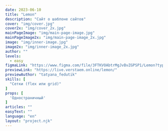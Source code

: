 ```yaml
---
date: 2023-06-10
title: "Lemon"
description: "Сайт о шаблоне сайтов"
cover: "img/cover.jpg"
cover2x: "img/cover_2x.jpg"
mainPageImage: "img/main-page-image.jpg"
mainPageImage2x: "img/main-page-image_2x.jpg"
image: "img/inner-image.jpg"
image2x: "img/inner-image_2x.jpg"
author: ""
levels:
  - easy
figmaLink: "https://www.figma.com/file/3FTKVOAbtrMgJvBvZGPSP1/Lemon?type=design&node-id=0%3A1&t=bkHgFD6kRYDuuChP-1"
previewLink: "https://live.verstaem.online/lemon/"
previewAuthor: "tatyana_fedutik"
skills: [
  "Сетки (flex или grid)"
]
props: [
  'Одностраничный'
]
articles: ""
easyText: ""
language: "en"
layout: "project.njk"
---
```

